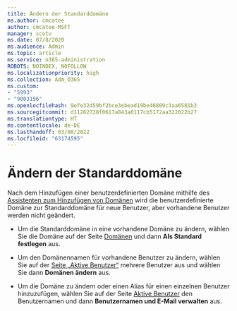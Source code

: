 ```yaml
---
title: Ändern der Standarddomäne
ms.author: cmcatee
author: cmcatee-MSFT
manager: scotv
ms.date: 07/8/2020
ms.audience: Admin
ms.topic: article
ms.service: o365-administration
ROBOTS: NOINDEX, NOFOLLOW
ms.localizationpriority: high
ms.collection: Adm_O365
ms.custom:
- "5993"
- "9003196"
ms.openlocfilehash: 9efe32459bf2bce3ebead19be40809c3aa6581b3
ms.sourcegitcommit: d11262728f0617a843a0117cb5172aa322022b27
ms.translationtype: HT
ms.contentlocale: de-DE
ms.lasthandoff: 03/08/2022
ms.locfileid: "63174595"
---
```

# <a name="change-default-domain"></a>Ändern der Standarddomäne

Nach dem Hinzufügen einer benutzerdefinierten Domäne mithilfe des [Assistenten zum Hinzufügen von Domänen](https://admin.microsoft.com/Adminportal#/Domains/Wizard) wird die benutzerdefinierte Domäne zur Standarddomäne für neue Benutzer, aber vorhandene Benutzer werden nicht geändert.

- Um die Standarddomäne in eine vorhandene Domäne zu ändern, wählen Sie die Domäne auf der Seite [Domänen](https://admin.microsoft.com/Adminportal/Home#/Domains) und dann **Als Standard festlegen** aus.

- Um den Domänennamen für vorhandene Benutzer zu ändern, wählen Sie auf der [Seite „Aktive Benutzer“](https://admin.microsoft.com/Adminportal/Home#/users) mehrere Benutzer aus und wählen Sie dann **Domänen ändern** aus.

- Um die Domäne zu ändern oder einen Alias für einen einzelnen Benutzer hinzuzufügen, wählen Sie auf der Seite [Aktive Benutzer](https://admin.microsoft.com/Adminportal/Home#/users) den Benutzernamen und dann **Benutzernamen und E-Mail verwalten** aus.
